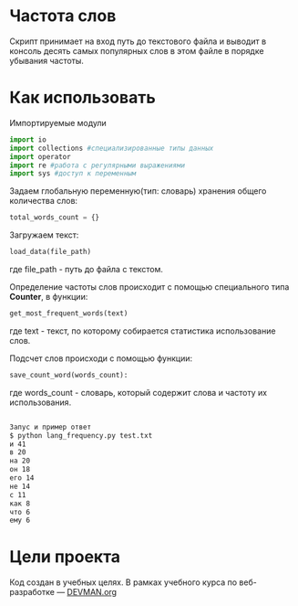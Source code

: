 # Частота слов

Скрипт принимает на вход путь до текстового файла и выводит в консоль десять
самых популярных слов в этом файле в порядке убывания частоты.

# Как использовать

Импортируемые модули
```python
import io
import collections #специализированные типы данных
import operator
import re #работа с регулярными выражениями
import sys #доступ к переменным
```

Задаем глобальную переменную(тип: словарь) хранения общего количества слов:
```python
total_words_count = {}
```

Загружаем текст:
```python
load_data(file_path)
```
где
  file_path - путь до файла с текстом.

Определение частоты слов происходит с помощью специального типа **Counter**, в функции:
```python
get_most_frequent_words(text)
```
где
  text - текст, по которому собирается статистика использование слов.

Подсчет слов происходи с помощью функции:
```python
save_count_word(words_count):
```
где
  words_count - словарь, который содержит слова и частоту их использования.


```bash

Запус и пример ответ
$ python lang_frequency.py test.txt
и 41
в 20
на 20
он 18
его 14
не 14
с 11
как 8
что 6
ему 6
```

# Цели проекта

Код создан в учебных целях. В рамках учебного курса по веб-разработке ― [DEVMAN.org](https://devman.org)
